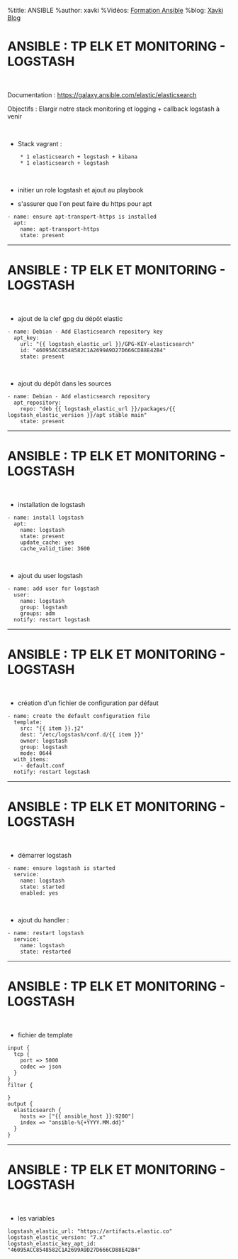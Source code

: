 %title: ANSIBLE
%author: xavki
%Vidéos: [Formation Ansible](https://www.youtube.com/playlist?list=PLn6POgpklwWoCpLKOSw3mXCqbRocnhrh-)
%blog: [Xavki Blog](https://xavki.blog)


# ANSIBLE : TP ELK ET MONITORING - LOGSTASH

<br>

Documentation : https://galaxy.ansible.com/elastic/elasticsearch

Objectifs : Elargir notre stack monitoring et logging + callback logstash à venir


<br>

* Stack vagrant :

```
	* 1 elasticsearch + logstash + kibana
	* 1 elasticsearch + logstash
```

<br>

* initier un role logstash et ajout au playbook


* s'assurer que l'on peut faire du https pour apt

```
- name: ensure apt-transport-https is installed
  apt:
    name: apt-transport-https
    state: present
```

---------------------------------------------------------------------------------

# ANSIBLE : TP ELK ET MONITORING - LOGSTASH


<br>

* ajout de la clef gpg du dépôt elastic

```
- name: Debian - Add Elasticsearch repository key
  apt_key:
    url: "{{ logstash_elastic_url }}/GPG-KEY-elasticsearch"
    id: "46095ACC8548582C1A2699A9D27D666CD88E42B4"
    state: present
```

<br>

* ajout du dépôt dans les sources

```
- name: Debian - Add elasticsearch repository
  apt_repository:
    repo: "deb {{ logstash_elastic_url }}/packages/{{ logstash_elastic_version }}/apt stable main"
    state: present
```

---------------------------------------------------------------------------------

# ANSIBLE : TP ELK ET MONITORING - LOGSTASH


<br>

* installation de logstash


```
- name: install logstash
  apt:
    name: logstash
    state: present
    update_cache: yes
    cache_valid_time: 3600
```

<br>

* ajout du user logstash

```
- name: add user for logstash
  user:
    name: logstash
    group: logstash
    groups: adm
  notify: restart logstash
```

---------------------------------------------------------------------------------

# ANSIBLE : TP ELK ET MONITORING - LOGSTASH


<br>

* création d'un fichier de configuration par défaut

```
- name: create the default configuration file
  template:
    src: "{{ item }}.j2"
    dest: "/etc/logstash/conf.d/{{ item }}"
    owner: logstash
    group: logstash
    mode: 0644
  with_items:
    - default.conf
  notify: restart logstash
```

---------------------------------------------------------------------------------

# ANSIBLE : TP ELK ET MONITORING - LOGSTASH


<br>

* démarrer logstash

```
- name: ensure logstash is started
  service:
    name: logstash
    state: started
    enabled: yes
```

<br>

* ajout du handler :

```
- name: restart logstash
  service:
    name: logstash
    state: restarted
```

---------------------------------------------------------------------------------

# ANSIBLE : TP ELK ET MONITORING - LOGSTASH


<br>

* fichier de template

```
input {
  tcp {
    port => 5000
    codec => json
  }
}
filter {

}
output {
  elasticsearch {
    hosts => ["{{ ansible_host }}:9200"]
    index => "ansible-%{+YYYY.MM.dd}"
  }
}
```

---------------------------------------------------------------------------------

# ANSIBLE : TP ELK ET MONITORING - LOGSTASH


<br>

* les variables

```
logstash_elastic_url: "https://artifacts.elastic.co"
logstash_elastic_version: "7.x"
logstash_elastic_key_apt_id: "46095ACC8548582C1A2699A9D27D666CD88E42B4"
```
